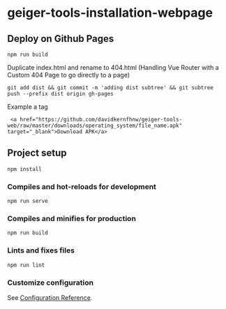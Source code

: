# geiger-tools-installation-webpage

## Deploy on Github Pages
```
npm run build
```
Duplicate index.html and rename to 404.html (Handling Vue Router with a Custom 404 Page to go directly to a page)
```
git add dist && git commit -m 'adding dist subtree' && git subtree push --prefix dist origin gh-pages
```

Example a tag
```
 <a href="https://github.com/davidkernfhnw/geiger-tools-web/raw/master/downloads/operating_system/file_name.apk" target="_blank">Download APK</a>
```

## Project setup
```
npm install
```

### Compiles and hot-reloads for development
```
npm run serve
```

### Compiles and minifies for production
```
npm run build
```

### Lints and fixes files
```
npm run lint
```

### Customize configuration
See [Configuration Reference](https://cli.vuejs.org/config/).

